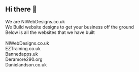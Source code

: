 ## Hi there 👋
We are NIWebDesigns.co.uk <br>
We Build website designs to get your business off the ground <br>
Below is all the websites that we have built <br>
<br>
NIWebDesigns.co.uk <br>
EZTraining.co.uk <br>
Bannedapps.uk <br>
Deramore290.org <br>
Danielandson.co.uk <br>
